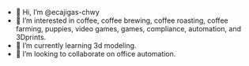 - 👋 Hi, I’m @ecajigas-chwy
- 👀 I’m interested in coffee, coffee brewing, coffee roasting, coffee farming, puppies, video games, games, compliance, automation, and 3Dprints.
- 🌱 I’m currently learning 3d modeling.
- 💞️ I’m looking to collaborate on office automation.


<!---
ecajigas-chwy/ecajigas-chwy is a ✨ special ✨ repository because its `README.md` (this file) appears on your GitHub profile.
You can click the Preview link to take a look at your changes.
--->
